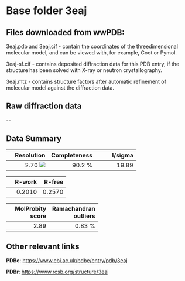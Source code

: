 # Base folder 3eaj

## Files downloaded from wwPDB:

3eaj.pdb and 3eaj.cif - contain the coordinates of the threedimensional molecular model, and can be viewed with, for example, Coot or Pymol.

3eaj-sf.cif - contains deposited diffraction data for this PDB entry, if the structure has been solved with X-ray or neutron crystallography.

3eaj.mtz - contains structure factors after automatic refinement of molecular model against the diffraction data.

## Raw diffraction data

--<br> 

## Data Summary
|   | Resolution | Completeness| I/sigma |
|---|-------------:|----------------:|--------------:|
|   |2.70 ![](https://github.com/thorn-lab/coronavirus_structural_task_force/blob/master/outreach/ang.svg)|90.2  %|<img width=50/>19.89|

|   | **R-work**| **R-free**   
|---|-------------:|----------------:|           
||0.2010|0.2570|

|   |**MolProbity<br>score**| **Ramachandran<br>outliers** 
|---|-------------:|----------------:|
||2.89|0.83 %|

## Other relevant links 
**PDBe**:  https://www.ebi.ac.uk/pdbe/entry/pdb/3eaj
 
**PDBr**: https://www.rcsb.org/structure/3eaj 

